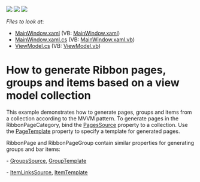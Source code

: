 <!-- default badges list -->
![](https://img.shields.io/endpoint?url=https://codecentral.devexpress.com/api/v1/VersionRange/128655557/12.2.8%2B)
[![](https://img.shields.io/badge/Open_in_DevExpress_Support_Center-FF7200?style=flat-square&logo=DevExpress&logoColor=white)](https://supportcenter.devexpress.com/ticket/details/E5215)
[![](https://img.shields.io/badge/📖_How_to_use_DevExpress_Examples-e9f6fc?style=flat-square)](https://docs.devexpress.com/GeneralInformation/403183)
<!-- default badges end -->
<!-- default file list -->
*Files to look at*:

* [MainWindow.xaml](./CS/Q521663/MainWindow.xaml) (VB: [MainWindow.xaml](./VB/Q521663/MainWindow.xaml))
* [MainWindow.xaml.cs](./CS/Q521663/MainWindow.xaml.cs) (VB: [MainWindow.xaml.vb](./VB/Q521663/MainWindow.xaml.vb))
* [ViewModel.cs](./CS/Q521663/ViewModel.cs) (VB: [ViewModel.vb](./VB/Q521663/ViewModel.vb))
<!-- default file list end -->
# How to generate Ribbon pages, groups and items based on a view model collection


<p>This example demonstrates how to generate pages, groups and items from a collection according to the MVVM pattern. To generate pages in the RibbonPageCategory, bind the <a href="https://documentation.devexpress.com/#WPF/DevExpressXpfRibbonRibbonPageCategoryBase_PagesSourcetopic"><u>PagesSource</u></a> property to a collection. Use the <a href="https://documentation.devexpress.com/#WPF/DevExpressXpfRibbonRibbonPageCategoryBase_PageTemplatetopic"><u>PageTemplate</u></a> property to specify a template for generated pages.</p><p>RibbonPage and RibbonPageGroup contain similar properties for generating groups and bar items:</p><p>- <a href="https://documentation.devexpress.com/#WPF/DevExpressXpfRibbonRibbonPage_GroupsSourcetopic"><u>GroupsSource</u></a>, <a href="https://documentation.devexpress.com/#WPF/DevExpressXpfRibbonRibbonPage_GroupTemplatetopic"><u>GroupTemplate</u></a></p><p>- <a href="https://documentation.devexpress.com/#WPF/DevExpressXpfRibbonRibbonPageGroup_ItemLinksSourcetopic"><u>ItemLinksSource</u></a>, <a href="https://documentation.devexpress.com/#WPF/DevExpressXpfRibbonRibbonPageGroup_ItemTemplatetopic"><u>ItemTemplate</u></a></p>

<br/>


